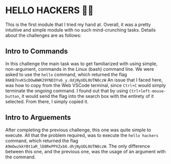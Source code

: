 # HELLO HACKERS 🧑‍💻
This is the first module that I tried my hand at. Overall, it was a pretty intuitive and simple module with no such mind-crunching tasks. Details about the challenges are as follows:
## Intro to Commands
  In this challenge the main task was to get familiarized with using simple, non-argument, commands in the Linux (bash) command line. We were asked to use the ```hello``` command, which 
  returned the flag `86KB7nvKScDOwBWK29YND3Yv6_y.ddjNyUDL0UTN0czW`
  An issue that I faced here, was how to copy from the Web VSCode terminal, since `Ctrl+C` would simply terminate the ongoing command. I found out that by using `Ctrl+left-mouse-button`, it would
  send the flag into the search box with the entirety of it selected. From there, I simply copied it.
 ## Intro to Arguements
  After completing the previous challenge, this one was quite simple to execute. All that the problem required, was to execute the ```hello hackers``` command, which returned the flag 
  `A9mOwzkkYBt1aR_lD8RePPXZxb6.dhjNyUDL0UTN0czW`. The only difference between this one, and the previous one, was the usage of an argument with the command.
